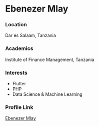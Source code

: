 # Ebenezer Mlay

### Location

Dar es Salaam, Tanzania

### Academics

Institute of Finance Management, Tanzania

### Interests

- Flutter 
- PHP
- Data Science & Machine Learning



### Profile Link

[Ebenezer Mlay](EbenezerMlay)
